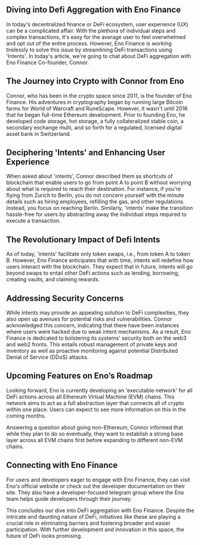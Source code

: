 
## Diving into Defi Aggregation with Eno Finance

In today's decentralized finance or DeFi ecosystem, user experience (UX) can be a complicated affair. With the plethora of individual steps and complex transactions, it's easy for the average user to feel overwhelmed and opt out of the entire process. However, Eno Finance is working tirelessly to solve this issue by streamlining DeFi transactions using 'Intents'. In today's article, we're going to chat about DeFi aggregation with Eno Finance Co-founder, Connor.

## The Journey into Crypto with Connor from Eno 

Connor, who has been in the crypto space since 2011, is the founder of Eno Finance. His adventures in cryptography began by running large Bitcoin farms for World of Warcraft and RuneScape. However, it wasn't until 2016 that he began full-time Ethereum development. Prior to founding Eno, he developed code storage, hot storage, a fully collateralized stable coin, a secondary exchange multi, and so forth for a regulated, licensed digital asset bank in Switzerland.

## Deciphering 'Intents' and Enhancing User Experience 

When asked about 'intents', Connor described them as shortcuts of blockchain that enable users to go from point A to point B without worrying about what is required to reach their destination. For instance, if you're flying from Zurich to Berlin, you do not concern yourself with the minute details such as hiring employees, refilling the gas, and other regulations. Instead, you focus on reaching Berlin. Similarly, 'intents' make the transition hassle-free for users by abstracting away the individual steps required to execute a transaction.

## The Revolutionary Impact of Defi Intents 

As of today, 'intents' facilitate only token swaps, i.e., from token A to token B. However, Eno Finance anticipates that with time, intents will redefine how users interact with the blockchain. They expect that in future, intents will go beyond swaps to entail other DeFi actions such as lending, borrowing, creating vaults, and claiming rewards.

## Addressing Security Concerns

While intents may provide an appealing solution to DeFi complexities, they also open up avenues for potential risks and vulnerabilities. Connor acknowledged this concern, indicating that there have been instances where users were hacked due to weak intent mechanisms. As a result, Eno Finance is dedicated to bolstering its systems' security both on the web3 and web2 fronts. This entails robust management of private keys and inventory as well as proactive monitoring against potential Distributed Denial of Service (DDoS) attacks.

## Upcoming Features on Eno’s Roadmap

Looking forward, Eno is currently developing an 'executable network' for all DeFi actions across all Ethereum Virtual Machine (EVM) chains. This network aims to act as a full abstraction layer that connects all of crypto within one place. Users can expect to see more information on this in the coming months.

Answering a question about going non-Ethereum, Connor informed that while they plan to do so eventually, they want to establish a strong base layer across all EVM chains first before expanding to different non-EVM chains.

## Connecting with Eno Finance 

For users and developers eager to engage with Eno Finance, they can visit Eno's official website or check out the developer documentation on their site. They also have a developer-focused telegram group where the Eno team helps guide developers through their journey.

This concludes our dive into DeFi aggregation with Eno Finance. Despite the intricate and daunting nature of DeFi, initiatives like these are playing a crucial role in eliminating barriers and fostering broader and easier participation. With further development and innovation in this space, the future of DeFi looks promising.